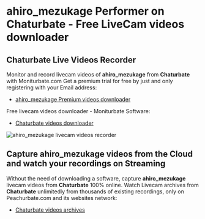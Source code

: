 # ahiro_mezukage Performer on Chaturbate - Free LiveCam videos downloader

## Chaturbate Live Videos Recorder

Monitor and record livecam videos of **ahiro_mezukage** from **Chaturbate** with Moniturbate.com
Get a premium trial for free by just and only registering with your Email address:
* [ahiro_mezukage Premium videos downloader](https://moniturbate.com/request-demo-licence-key.html)

Free livecam videos downloader - Moniturbate Software:
* [Chaturbate videos downloader](https://moniturbate.com/moniturbate-download-software.html)

![ahiro_mezukage livecam videos recorder](https://peachurnet.com/templates/moniturbate-software.png)


## Capture ahiro_mezukage videos from the Cloud and watch your recordings on Streaming

Without the need of downloading a software, capture **ahiro_mezukage** livecam videos from **Chaturbate** 100% online.
Watch Livecam archives from **Chaturbate** unlimitedly from thousands of existing recordings, only on Peachurbate.com and its websites network:
* [Chaturbate videos archives](https://peachurnet.com/)
